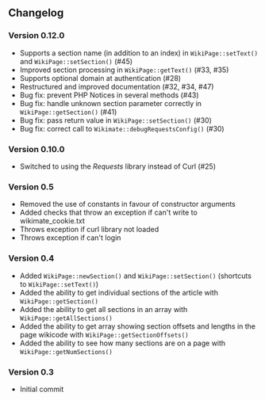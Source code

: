 ## Changelog

### Version 0.12.0

* Supports a section name (in addition to an index) in `WikiPage::setText()` and `WikiPage::setSection()` (#45)
* Improved section processing in `WikiPage::getText()` (#33, #35)
* Supports optional domain at authentication (#28)
* Restructured and improved documentation (#32, #34, #47)
* Bug fix: prevent PHP Notices in several methods (#43)
* Bug fix: handle unknown section parameter correctly in `WikiPage::getSection()` (#41)
* Bug fix: pass return value in `WikiPage::setSection()` (#30)
* Bug fix: correct call to `Wikimate::debugRequestsConfig()` (#30)

### Version 0.10.0

* Switched to using the *Requests* library instead of Curl (#25)

### Version 0.5

* Removed the use of constants in favour of constructor arguments
* Added checks that throw an exception if can't write to wikimate_cookie.txt
* Throws exception if curl library not loaded
* Throws exception if can't login

### Version 0.4

* Added `WikiPage::newSection()` and `WikiPage::setSection()` (shortcuts to `WikiPage::setText()`)
* Added the ability to get individual sections of the article with `WikiPage::getSection()`
* Added the ability to get all sections in an array with `WikiPage::getAllSections()`
* Added the ability to get array showing section offsets and lengths in the page wikicode with `WikiPage::getSectionOffsets()`
* Added the ability to see how many sections are on a page with `WikiPage::getNumSections()`

### Version 0.3

* Initial commit
